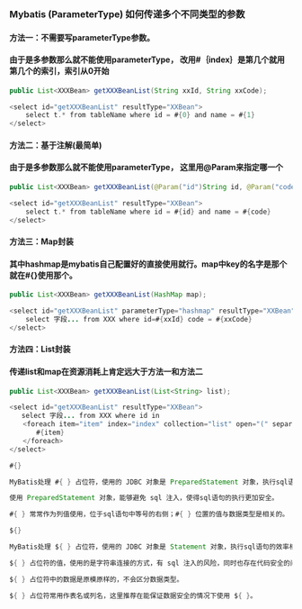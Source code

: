### Mybatis (ParameterType) 如何传递多个不同类型的参数
#### 方法一：不需要写parameterType参数。
#### 由于是多参数那么就不能使用parameterType， 改用#｛index｝是第几个就用第几个的索引，索引从0开始
```java
public List<XXXBean> getXXXBeanList(String xxId, String xxCode);

<select id="getXXXBeanList" resultType="XXBean">
    select t.* from tableName where id = #{0} and name = #{1}
</select>
```
#### 方法二：基于注解(最简单)
#### 由于是多参数那么就不能使用parameterType， 这里用@Param来指定哪一个
```java
public List<XXXBean> getXXXBeanList(@Param("id")String id, @Param("code")String code);

<select id="getXXXBeanList" resultType="XXBean">
    select t.* from tableName where id = #{id} and name = #{code}
</select>
```
#### 方法三：Map封装
#### 其中hashmap是mybatis自己配置好的直接使用就行。map中key的名字是那个就在#{}使用那个。
```java
public List<XXXBean> getXXXBeanList(HashMap map);

<select id="getXXXBeanList" parameterType="hashmap" resultType="XXBean">
    select 字段... from XXX where id=#{xxId} code = #{xxCode}
</select>
```
#### 方法四：List封装
#### 传递list和map在资源消耗上肯定远大于方法一和方法二
```java
public List<XXXBean> getXXXBeanList(List<String> list);

<select id="getXXXBeanList" resultType="XXBean">
   select 字段... from XXX where id in
　　<foreach item="item" index="index" collection="list" open="(" separator="," close=")">
　　　　#{item}
　　</foreach>
</select>
```

```java
#{}

MyBatis处理 #{ } 占位符，使用的 JDBC 对象是 PreparedStatement 对象，执行sql语句的效率更高。

使用 PreparedStatement 对象，能够避免 sql 注入，使得sql语句的执行更加安全。

#{ } 常常作为列值使用，位于sql语句中等号的右侧；#{ } 位置的值与数据类型是相关的。

```

```java
${}

MyBatis处理 ${ } 占位符，使用的 JDBC 对象是 Statement 对象，执行sql语句的效率相对于 #{ } 占位符要更低。

${ } 占位符的值，使用的是字符串连接的方式，有 sql 注入的风险，同时也存在代码安全的问题。

${ } 占位符中的数据是原模原样的，不会区分数据类型。

${ } 占位符常用作表名或列名，这里推荐在能保证数据安全的情况下使用 ${ }。
```